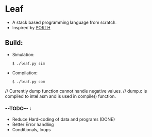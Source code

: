 # Leaf
* A stack based programming language from scratch.
* Inspired by [PORTH](https://github.com/tsoding/porth)

## Build:
  
* Simulation:
  ```bash
  $ ./leaf.py sim
  ```
  
* Compilation:
  ```bash
  $ ./leaf.py com
  ```
  
// Currently dump function cannot handle negative values.
// dump.c is compiled to intel asm and is used in compile() function.

### --TODO-- :
* Reduce Hard-coding of data and programs (DONE)
* Better Error handling
* Conditionals, loops
  
